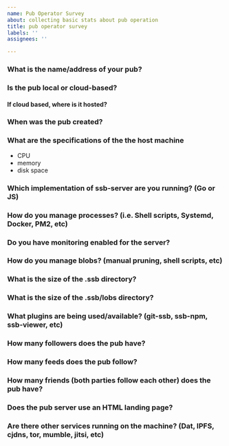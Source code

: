```yaml
---
name: Pub Operator Survey
about: collecting basic stats about pub operation
title: pub operator survey
labels: ''
assignees: ''

---
```


### What is the name/address of your pub?

### Is the pub local or cloud-based?

#### If cloud based, where is it hosted?

### When was the pub created?

### What are the specifications of the the host machine
- CPU
- memory
- disk space

### Which implementation of ssb-server are you running? (Go or JS)

### How do you manage processes? (i.e. Shell scripts, Systemd, Docker, PM2, etc)

### Do you have monitoring enabled for the server?

### How do you manage blobs? (manual pruning, shell scripts, etc)

### What is the size of the .ssb directory?

### What is the size of the .ssb/lobs directory?

### What plugins are being used/available? (git-ssb, ssb-npm, ssb-viewer, etc)

### How many followers does the pub have?

### How many feeds does the pub follow?

### How many friends (both parties follow each other) does the pub have?

### Does the pub server use an HTML landing page?

### Are there other services running on the machine? (Dat, IPFS, cjdns, tor, mumble, jitsi, etc)
